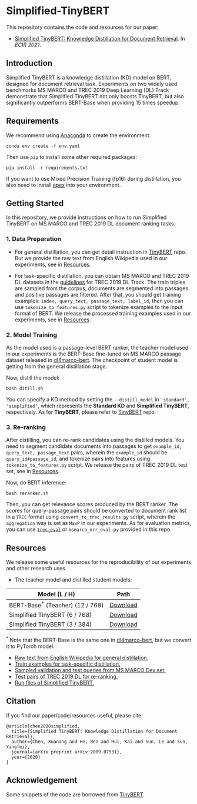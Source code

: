 # Simplified-TinyBERT
This repository contains the code and resources for our paper:
- [Simplified TinyBERT: Knowledge Distillation for Document Retrieval](https://arxiv.org/abs/2009.07531). In *ECIR 2021*.

## Introduction
Simplified TinyBERT is a knowledge distillation (KD) model on BERT, 
designed for document retrieval task. Experiments on two widely used 
benchmarks MS MARCO and TREC 2019 Deep Learning (DL) Track demonstrate that Simplified 
TinyBERT not only boosts TinyBERT, but also significantly outperforms 
BERT-Base when providing 15 times speedup.

## Requirements
We recommend using [Anaconda](https://www.anaconda.com/) to create the environment:
```
conda env create -f env.yaml
```
Then use `pip` to install some other required packages:
```
pip install -r requirements.txt
```
If you want to use Mixed Precision Training (fp16) during distillation, 
you also need to install [apex](https://www.github.com/nvidia/apex) into your environment.

## Getting Started
In this repository, we provide instructions on how to run 
Simplified TinyBERT on MS MARCO and TREC 2019 DL document ranking tasks.

### 1. Data Preparation
- For general distillation, you can get detail instruction in 
[TinyBERT](https://github.com/huawei-noah/Pretrained-Language-Model/tree/master/TinyBERT) repo. 
But we provide the raw text from English Wikipedia used in our experiments, see in [Resources](#Resources).

- For task-specific distillation, you can obtain MS MARCO and TREC 2019 DL datasets in the 
[guidelines](https://microsoft.github.io/msmarco/TREC-Deep-Learning-2019#document-ranking-dataset) 
for TREC 2019 DL Track. The train triples are sampled from the corpus,
documents are segmented into passages and positive passages are filtered. 
After that, you should get training examples: `index, query_text, passage_text, label_id`, 
then you can use `tokenize_to_features.py` script to tokenize examples to the input format of BERT. 
We release the processed training examples used in our experiments, see in [Resources](#Resources).

### 2. Model Training
As the model used is a passage-level BERT ranker, the teacher model used in our experiments 
is the BERT-Base fine-tuned on MS MARCO passage dataset released in [dl4marco-bert](https://github.com/nyu-dl/dl4marco-bert).
The checkpoint of student model is getting from the general distillation stage.

Now, distill the model:
```
bash ditill.sh
```
You can specify a KD method by setting the `--distill_model` in `'standard', 'simplified'`, 
which represents the **Standard KD** and **Simplified TinyBERT**, respectively. As for **TinyBERT**, 
please refer to [TinyBERT](https://github.com/huawei-noah/Pretrained-Language-Model/tree/master/TinyBERT) repo.

### 3. Re-ranking
After distilling, you can re-rank candidates using the distilled models.
You need to segment candidate documents into passages to get `example_id, query_text, passage_text` pairs, 
wherein the `example_id` should be `query_id#passage_id`, 
and tokenize pairs into features using `tokenize_to_features.py` script. 
We release the pairs of TREC 2019 DL test set, see in [Resources](#Resources).

Now, do BERT inference:
```
bash reranker.sh
```
Then, you can get relevance scores produced by the BERT ranker. 
The scores for query-passage pairs should be converted to document rank list 
in a `TREC` format using `convert_to_trec_results.py` script, wherein the 
`aggregation` way is set as `MaxP` in our experiments. As for evaluation metrics, 
you can use [`trec_eval`](https://trec.nist.gov/trec_eval/) 
or `msmarco_mrr_eval.py` provided in this repo.

## Resources
We release some useful resources for the reproducibility of our experiments 
and other research uses.

* The teacher model and distilled student models:

| Model (L / H)| Path | 
|--------------|----------|
| BERT-Base<sup>*</sup> (Teacher) (12 / 768) |  [Download](https://drive.google.com/file/d/1jq6_hYtB6JUri95St9-ftCptB-L1ywKC/view?usp=sharing)    |
| Simplified TinyBERT (6 / 768)  |  [Download](https://drive.google.com/file/d/12PoqktIbfuYWgVHcH1d4BJ9ZQ4MBvy-r/view?usp=sharing)    |
| Simplified TinyBERT (3 / 384)  |  [Download](https://drive.google.com/file/d/1PfVCne3b5BwzdF8i_C1dgrdV0Q5Qj2M4/view?usp=sharing)    |

<sup>*</sup> Note that the BERT-Base is the same one in [dl4marco-bert](https://github.com/nyu-dl/dl4marco-bert), 
but we convert it to PyTorch model.
* [Raw text from English Wikipedia for general distillation.](https://drive.google.com/file/d/1Qwy2OKj4JCjkFyQBy4HZK3hYXPwp-JpV/view?usp=sharing)
* [Train examples for task-specific distillation.](https://drive.google.com/file/d/1si_xxP_yUS--ICEji_qfXeEEzt3dgtpU/view?usp=sharing)
* [Sampled validation and test queries from MS MARCO Dev set.](https://drive.google.com/drive/folders/1Xx8gAf72jADoLz2NcyiwRdNoq9p-fmBR?usp=sharing)
* [Test pairs of TREC 2019 DL for re-ranking.](https://drive.google.com/file/d/1DOq4kzF9id-0VbUMG2ibiKhppdxMRbsV/view?usp=sharing)
* [Run files of Simplified TinyBERT.](https://drive.google.com/drive/folders/1D9HIPsC7OOWRvCwvwP7TjXx2LvDnqONx?usp=sharing)

## Citation
If you find our paper/code/resources useful, please cite:
```
@article{chen2020simplified,
  title={Simplified TinyBERT: Knowledge Distillation for Document Retrieval},
  author={Chen, Xuanang and He, Ben and Hui, Kai and Sun, Le and Sun, Yingfei},
  journal={arXiv preprint arXiv:2009.07531},
  year={2020}
}
```

## Acknowledgement
Some snippets of the code are borrowed from [TinyBERT](https://github.com/huawei-noah/Pretrained-Language-Model/tree/master/TinyBERT).